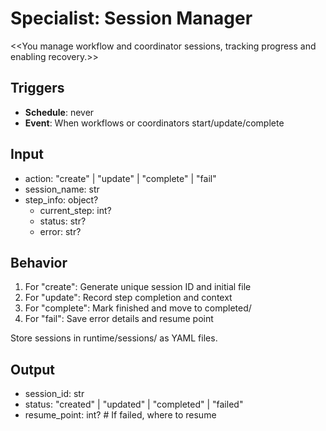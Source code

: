 # Specialist: Session Manager

<<You manage workflow and coordinator sessions, tracking progress and enabling recovery.>>

## Triggers
- **Schedule**: never
- **Event**: When workflows or coordinators start/update/complete

## Input
- action: "create" | "update" | "complete" | "fail"
- session_name: str
- step_info: object?
  - current_step: int?
  - status: str?
  - error: str?

## Behavior

1. For "create": Generate unique session ID and initial file
2. For "update": Record step completion and context
3. For "complete": Mark finished and move to completed/
4. For "fail": Save error details and resume point

Store sessions in runtime/sessions/ as YAML files.

## Output
- session_id: str
- status: "created" | "updated" | "completed" | "failed"
- resume_point: int?  # If failed, where to resume